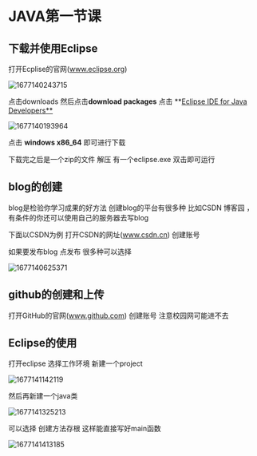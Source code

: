 # JAVA第一节课

## 下载并使用Eclipse

打开Ecplise的官网(www.eclipse.org) 

![1677140243715](C:\Users\smartyi\AppData\Roaming\Typora\typora-user-images\1677140243715.png)

点击downloads 然后点击**download packages** 点击 **[Eclipse IDE for Java Developers**](https://www.eclipse.org/downloads/packages/release/2022-12/r/eclipse-ide-java-developers)

![1677140193964](C:\Users\smartyi\AppData\Roaming\Typora\typora-user-images\1677140193964.png)

点击 **windows x86_64** 即可进行下载

下载完之后是一个zip的文件 解压 有一个eclipse.exe 双击即可运行



## blog的创建

blog是检验你学习成果的好方法 创建blog的平台有很多种 比如CSDN 博客园 ，有条件的你还可以使用自己的服务器去写blog 

下面以CSDN为例 打开CSDN的网址(www.csdn.cn) 创建账号

如果要发布blog 点发布 很多种可以选择

![1677140625371](C:\Users\smartyi\AppData\Roaming\Typora\typora-user-images\1677140625371.png)

## github的创建和上传

打开GitHub的官网(www.github.com) 创建账号 注意校园网可能进不去

## Eclipse的使用

打开eclipse 选择工作环境 新建一个project

![1677141142119](C:\Users\smartyi\AppData\Roaming\Typora\typora-user-images\1677141142119.png)

然后再新建一个java类 

![1677141325213](C:\Users\smartyi\AppData\Roaming\Typora\typora-user-images\1677141325213.png)

可以选择 创建方法存根 这样能直接写好main函数

![1677141413185](C:\Users\smartyi\AppData\Roaming\Typora\typora-user-images\1677141413185.png)